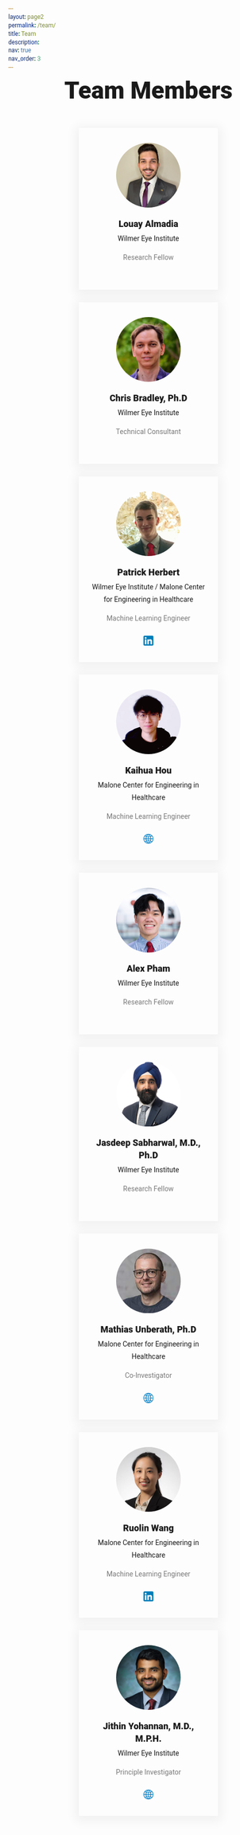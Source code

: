 ```yaml
---
layout: page2
permalink: /team/
title: Team
description: 
nav: true
nav_order: 3
---
```

<style>
 *{
  font-family:Roboto;
}
.responsive-cell-block{
  min-height:75px;
}
.text-blk{
  margin-top:0px;
  margin-right:0px;
  margin-bottom:0px;
  margin-left:0px;
  line-height:25px;
}
.responsive-container-block{
  min-height:75px;
  height:fit-content;
  width:100%;
  display:flex;
  flex-wrap:wrap;
  margin-top:0px;
  margin-right:auto;
  margin-bottom:0px;
  margin-left:auto;
  justify-content:space-evenly;
}
.team-head-text{
  font-size:48px;
  font-weight:900;
  text-align:center;
}
.team-head-text{
  line-height:50px;
  width:100%;
  margin-top:0px;
  margin-right:0px;
  margin-bottom:50px;
  margin-left:0px;
}
.container{
  max-width:1380px;
  margin-top:0px;
  margin-right:auto;
  /* margin-bottom:60px; */
  margin-left:auto;
  padding-top:0px;
  padding-right:30px;
  padding-bottom:0px;
  padding-left:30px;
}
.card{
  text-align:center;
  box-shadow:rgba(0, 0, 0, 0.05) 0px 4px 20px 7px;
  display:flex;
  flex-direction:column;
  align-items:center;
  padding-top:30px;
  padding-right:25px;
  padding-bottom:30px;
  padding-left:25px;
}
.card-container{
  width:280px;
  margin-top:0px;
  margin-right:10px;
  margin-bottom:25px;
  margin-left:10px;
}
.name{
  margin-top:20px;
  margin-right:0px;
  margin-bottom:5px;
  margin-left:0px;
  font-size:18px;
  font-weight:800;
}
.position{
  margin-top:0px;
  margin-right:0px;
  margin-bottom:10px;
  margin-left:0px;
}
.feature-text{
  margin-top:0px;
  margin-right:0px;
  margin-bottom:20px;
  margin-left:0px;
  color:rgb(122, 122, 122);
  line-height:30px;
}
.social-icons{
  width:20px;
  display:flex;
  justify-content:space-between;
}
.team-image-wrapper{
  clip-path:circle(50% at 50% 50%);
  width:130px;
  height:130px;
}
.team-member-image {
  max-width: 100%;
}
@media (max-width: 500px){
  .card-container{
    width:100%;
    margin-top:0px;
    margin-right:0px;
    margin-bottom:25px;
    margin-left:0px;
  }
}  
</style>

<div class="responsive-container-block container">
  <p class="text-blk team-head-text">
    Team Members
  </p>
  <div class="responsive-container-block">
    <div class="responsive-cell-block wk-desk-3 wk-ipadp-3 wk-tab-6 wk-mobile-12 card-container">
      <div class="card">
        <div class="team-image-wrapper">
          <img src="/assets/img/members/Louay_photo.JPG"
            class="team-member-image" />
        </div>
        <p class="text-blk name">Louay Almadia
        </p>
        <p class="text-blk position">Wilmer Eye Institute
        </p>
        <p class="text-blk feature-text">Research Fellow
        </p>
        <!-- <div class="social-icons">
          <a href="https://www.twitter.com" target="_blank">
            <img src="https://workik-widget-assets.s3.amazonaws.com/widget-assets/images/Icon.svg"
              class="twitter-icon" />
          </a>
          <a href="https://www.facebook.com" target="_blank">
            <img src="https://workik-widget-assets.s3.amazonaws.com/widget-assets/images/Icon-1.svg"
              class="facebook-icon" />
          </a>
        </div> -->
      </div>
    </div>
    <div class="responsive-cell-block wk-desk-3 wk-ipadp-3 wk-tab-6 wk-mobile-12 card-container">
      <div class="card">
        <div class="team-image-wrapper">
          <img src="/assets/img/members/chris-bradley - Copy.jpeg"
            class="team-member-image" />
        </div>
        <p class="text-blk name">Chris Bradley, Ph.D
        </p>
        <p class="text-blk position">Wilmer Eye Institute
        </p>
        <p class="text-blk feature-text">Technical Consultant
        </p>
        <!-- <div class="social-icons">
          <a href="https://www.twitter.com" target="_blank">
            <img src="https://workik-widget-assets.s3.amazonaws.com/widget-assets/images/Icon.svg"
              class="twitter-icon" />
          </a>
          <a href="https://www.facebook.com" target="_blank">
            <img src="https://workik-widget-assets.s3.amazonaws.com/widget-assets/images/Icon-1.svg"
              class="facebook-icon" />
          </a>
        </div> -->
      </div>
    </div>
    <div class="responsive-cell-block wk-desk-3 wk-ipadp-3 wk-tab-6 wk-mobile-12 card-container">
      <div class="card">
        <div class="team-image-wrapper">
          <img src="/assets/img/members/me.jpg"
            class="team-member-image" />
        </div>
        <p class="text-blk name">Patrick Herbert
        </p>
        <p class="text-blk position">Wilmer Eye Institute / Malone Center for Engineering in Healthcare
        </p>
        <p class="text-blk feature-text">Machine Learning Engineer
        </p>
        <div class="social-icons">
          <a href="https://www.linkedin.com/in/pherbert3/" target="_blank">
            <img src="/assets/img/members/LinkedIn_icon2.svg.png"
              class="linkedin-icon" />
          </a>
          <!-- <a href="https://www.facebook.com" target="_blank">
            <img src="https://workik-widget-assets.s3.amazonaws.com/widget-assets/images/Icon-1.svg"
              class="facebook-icon" />
          </a> -->
        </div>
      </div>
    </div>
    <div class="responsive-cell-block wk-desk-3 wk-ipadp-3 wk-tab-6 wk-mobile-12 card-container">
      <div class="card">
        <div class="team-image-wrapper">
          <img src="/assets/img/members/Hou.JPG"
            class="team-member-image" />
        </div>
        <p class="text-blk name">Kaihua Hou
        </p>
        <p class="text-blk position">Malone Center for Engineering in Healthcare
        </p>
        <p class="text-blk feature-text">Machine Learning Engineer
        </p>
        <div class="social-icons">
          <a href="https://kaihua-hou.com/" target="_blank">
            <img src="/assets/img/members/website_icon.png"
              class="website-icon" />
          </a>
          <!-- <a href="https://www.facebook.com" target="_blank">
            <img src="https://workik-widget-assets.s3.amazonaws.com/widget-assets/images/Icon-1.svg"
              class="facebook-icon" />
          </a> -->
        </div>
      </div>
    </div>
    <div class="responsive-cell-block wk-desk-3 wk-ipadp-3 wk-tab-6 wk-mobile-12 card-container">
      <div class="card">
        <div class="team-image-wrapper">
          <img src="/assets/img/members/alexpham.jpg"
            class="team-member-image" />
        </div>
        <p class="text-blk name">Alex Pham
        </p>
        <p class="text-blk position">Wilmer Eye Institute
        </p>
        <p class="text-blk feature-text">Research Fellow
        </p>
        <!-- <div class="social-icons">
          <a href="https://www.twitter.com" target="_blank">
            <img src="https://workik-widget-assets.s3.amazonaws.com/widget-assets/images/Icon.svg"
              class="twitter-icon" />
          </a>
          <a href="https://www.facebook.com" target="_blank">
            <img src="https://workik-widget-assets.s3.amazonaws.com/widget-assets/images/Icon-1.svg"
              class="facebook-icon" />
          </a>
        </div> -->
      </div>
    </div>
    <div class="responsive-cell-block wk-desk-3 wk-ipadp-3 wk-tab-6 wk-mobile-12 card-container">
      <div class="card">
        <div class="team-image-wrapper">
          <img src="/assets/img/members/01581_DSC_0271.jpg"
            class="team-member-image" />
        </div>
        <p class="text-blk name">Jasdeep Sabharwal, M.D., Ph.D
        </p>
        <p class="text-blk position">Wilmer Eye Institute
        </p>
        <p class="text-blk feature-text">Research Fellow
        </p>
        <!-- <div class="social-icons">
          <a href="https://www.twitter.com" target="_blank">
            <img src="https://workik-widget-assets.s3.amazonaws.com/widget-assets/images/Icon.svg"
              class="twitter-icon" />
          </a>
          <a href="https://www.facebook.com" target="_blank">
            <img src="https://workik-widget-assets.s3.amazonaws.com/widget-assets/images/Icon-1.svg"
              class="facebook-icon" />
          </a>
        </div> -->
      </div>
    </div>
    <div class="responsive-cell-block wk-desk-3 wk-ipadp-3 wk-tab-6 wk-mobile-12 card-container">
      <div class="card">
        <div class="team-image-wrapper">
          <img src="/assets/img/members/Mathias.png"
            class="team-member-image" />
        </div>
        <p class="text-blk name">Mathias Unberath, Ph.D
        </p>
        <p class="text-blk position">Malone Center for Engineering in Healthcare
        </p>
        <p class="text-blk feature-text">Co-Investigator
        </p>
        <div class="social-icons">
          <a href="https://mathiasunberath.github.io/" target="_blank">
            <img src="/assets/img/members/website_icon.png"
              class="website-icon" />
          </a>
          <!-- <a href="https://www.facebook.com" target="_blank">
            <img src="https://workik-widget-assets.s3.amazonaws.com/widget-assets/images/Icon-1.svg"
              class="facebook-icon" />
          </a> -->
        </div>
      </div>
    </div>
    <div class="responsive-cell-block wk-desk-3 wk-ipadp-3 wk-tab-6 wk-mobile-12 card-container">
      <div class="card">
        <div class="team-image-wrapper">
          <img src="/assets/img/members/Rachel.jpeg"
            class="team-member-image" />
        </div>
        <p class="text-blk name">Ruolin Wang
        </p>
        <p class="text-blk position">Malone Center for Engineering in Healthcare
        </p>
        <p class="text-blk feature-text">Machine Learning Engineer
        </p>
        <div class="social-icons">
          <a href="https://www.linkedin.com/in/rachel-wang-065532199/" target="_blank">
            <img src="/assets/img/members/LinkedIn_icon2.svg.png"
              class="linkedin-icon" />
          </a>
          <!-- <a href="https://www.facebook.com" target="_blank">
            <img src="https://workik-widget-assets.s3.amazonaws.com/widget-assets/images/Icon-1.svg"
              class="facebook-icon" />
          </a> -->
        </div>
      </div>
    </div>
    <div class="responsive-cell-block wk-desk-3 wk-ipadp-3 wk-tab-6 wk-mobile-12 card-container">
      <div class="card">
        <div class="team-image-wrapper">
          <img src="/assets/img/members/YOHANNAN jithin.jpg"
            class="team-member-image" />
        </div>
        <p class="text-blk name">Jithin Yohannan, M.D., M.P.H.
        </p>
        <p class="text-blk position">Wilmer Eye Institute
        </p>
        <p class="text-blk feature-text">Principle Investigator 
        </p>
        <div class="social-icons">
          <a href="https://www.hopkinsmedicine.org/profiles/details/jithin-yohannan" target="_blank">
            <img src="/assets/img/members/website_icon.png"
              class="website-icon" />
          </a>
          <!-- <a href="https://www.facebook.com" target="_blank">
            <img src="https://workik-widget-assets.s3.amazonaws.com/widget-assets/images/Icon-1.svg"
              class="facebook-icon" />
          </a> -->
        </div>
      </div>
    </div>
  </div>
</div>
